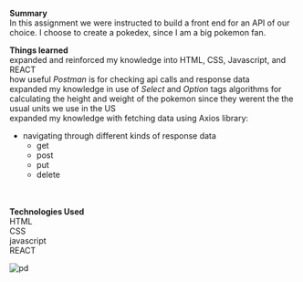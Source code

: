  <strong>Summary</strong><br/>
In this assignment we were instructed to build a front end for an API of our choice. I choose to create a pokedex, since I am a big pokemon fan. 

<strong>Things learned</strong><br/>
expanded and reinforced my knowledge into HTML, CSS, Javascript, and REACT<br/>
how useful <i>Postman</i> is for checking api calls and response data<br/>
expanded my knowledge in use of <i>Select</i> and <i>Option</i> tags
algorithms for calculating the height and weight of the pokemon since they werent the the usual units we use in the US<br/>
expanded my knowledge with fetching data using Axios library:<br/>
 - navigating through different kinds of response data<br/>
    - get<br/>
    - post<br/>
    - put<br/>
    - delete<br/>

<br/> 
<br/>
<strong>Technologies Used</strong><br/>
HTML<br/>
CSS<br/>
javascript<br/>
REACT<br/>



![pd](https://user-images.githubusercontent.com/44300521/49702537-31f4f180-fbc7-11e8-8409-03e79d0577f7.gif)

